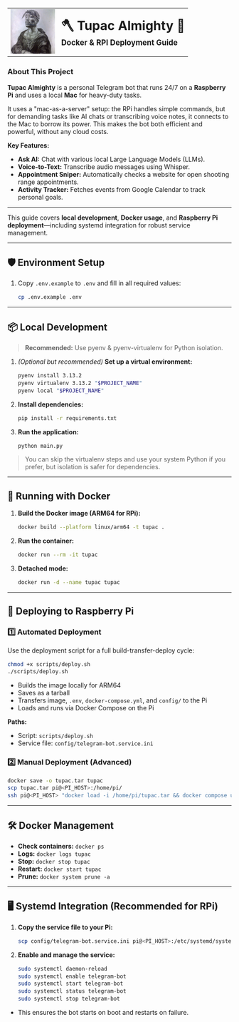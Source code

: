 <div align="center">
<table style="border: none;">
  <tr>
    <td style="border: none;">
      <img src="assets/2pac-shakurliza.jpg" alt="2Pac" width="100"/>
    </td>
    <td style="border: none;">
      <span style="font-size:2em;font-weight:bold;">🪓 Tupac Almighty 🔫</span><br>
      <span style="font-size:1.2em;font-weight:bold;">Docker & RPI Deployment Guide</span>
    </td>
  </tr>
</table>
</div>

### About This Project

**Tupac Almighty** is a personal Telegram bot that runs 24/7 on a **Raspberry Pi** and uses a local **Mac** for heavy-duty tasks.

It uses a "mac-as-a-server" setup: the RPi handles simple commands, but for demanding tasks like AI chats or transcribing voice notes, it connects to the Mac to borrow its power. This makes the bot both efficient and powerful, without any cloud costs.

**Key Features:**

- **Ask AI:** Chat with various local Large Language Models (LLMs).
- **Voice-to-Text:** Transcribe audio messages using Whisper.
- **Appointment Sniper:** Automatically checks a website for open shooting range appointments.
- **Activity Tracker:** Fetches events from Google Calendar to track personal goals.

---

This guide covers **local development**, **Docker usage**, and **Raspberry Pi deployment**—including systemd integration for robust service management.

---

## 🛡️ Environment Setup

1. Copy `.env.example` to `.env` and fill in all required values:
   ```sh
   cp .env.example .env
   ```

---

## 📦 Local Development

> **Recommended:** Use pyenv & pyenv-virtualenv for Python isolation.

1. _(Optional but recommended)_ **Set up a virtual environment:**

   ```sh
   pyenv install 3.13.2
   pyenv virtualenv 3.13.2 "$PROJECT_NAME"
   pyenv local "$PROJECT_NAME"
   ```

2. **Install dependencies:**

   ```sh
   pip install -r requirements.txt
   ```

3. **Run the application:**
   ```sh
   python main.py
   ```

> You can skip the virtualenv steps and use your system Python if you prefer, but isolation is safer for dependencies.

---

## 🐳 Running with Docker

1. **Build the Docker image (ARM64 for RPi):**

   ```sh
   docker build --platform linux/arm64 -t tupac .
   ```

2. **Run the container:**

   ```sh
   docker run --rm -it tupac
   ```

3. **Detached mode:**
   ```sh
   docker run -d --name tupac tupac
   ```

---

## 🔄 Deploying to Raspberry Pi

### 1️⃣ Automated Deployment

Use the deployment script for a full build-transfer-deploy cycle:

```sh
chmod +x scripts/deploy.sh
./scripts/deploy.sh
```

- Builds the image locally for ARM64
- Saves as a tarball
- Transfers image, `.env`, `docker-compose.yml`, and `config/` to the Pi
- Loads and runs via Docker Compose on the Pi

**Paths:**

- Script: `scripts/deploy.sh`
- Service file: `config/telegram-bot.service.ini`

### 2️⃣ Manual Deployment (Advanced)

```sh
docker save -o tupac.tar tupac
scp tupac.tar pi@<PI_HOST>:/home/pi/
ssh pi@<PI_HOST> "docker load -i /home/pi/tupac.tar && docker compose up -d --force-recreate"
```

---

## 🛠 Docker Management

- **Check containers:** `docker ps`
- **Logs:** `docker logs tupac`
- **Stop:** `docker stop tupac`
- **Restart:** `docker start tupac`
- **Prune:** `docker system prune -a`

---

## 🖥️ Systemd Integration (Recommended for RPi)

1. **Copy the service file to your Pi:**

   ```sh
   scp config/telegram-bot.service.ini pi@<PI_HOST>:/etc/systemd/system/telegram-bot.service
   ```

2. **Enable and manage the service:**
   ```sh
   sudo systemctl daemon-reload
   sudo systemctl enable telegram-bot
   sudo systemctl start telegram-bot
   sudo systemctl status telegram-bot
   sudo systemctl stop telegram-bot
   ```

- This ensures the bot starts on boot and restarts on failure.
